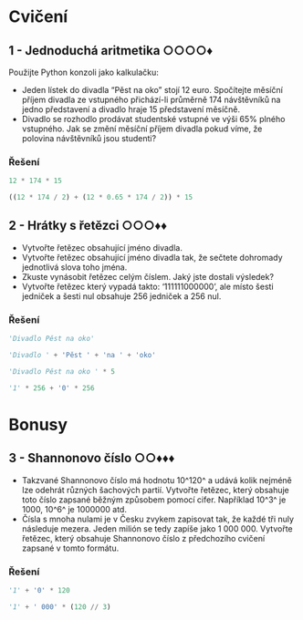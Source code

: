 # Cvičení

## 1 - Jednoduchá aritmetika ○○○○♦

Použijte Python konzoli jako kalkulačku:

- Jeden lístek do divadla “Pěst na oko” stojí 12 euro. Spočítejte měsíční příjem divadla ze vstupného přichází-li
  průměrně 174 návštěvníků na jedno představení a divadlo hraje 15 představení měsíčně.
- Divadlo se rozhodlo prodávat studentské vstupné ve výši 65% plného vstupného. Jak se změní měsíční příjem divadla
  pokud víme, že polovina návštěvníků jsou studenti?

### Řešení

```python
12 * 174 * 15
```

```python
((12 * 174 / 2) + (12 * 0.65 * 174 / 2)) * 15
```

## 2 - Hrátky s řetězci ○○○♦♦

- Vytvořte řetězec obsahující jméno divadla.
- Vytvořte řetězec obsahující jméno divadla tak, že sečtete dohromady jednotlivá slova toho jména.
- Zkuste vynásobit řetězec celým číslem. Jaký jste dostali výsledek?
- Vytvořte řetězec který vypadá takto: ‘111111000000’, ale místo šesti jedniček a šesti nul obsahuje 256 jedniček a 256
  nul.

### Řešení

```python
'Divadlo Pěst na oko'
```

```python
'Divadlo ' + 'Pěst ' + 'na ' + 'oko'
```

```python
'Divadlo Pěst na oko ' * 5
```

```python
'1' * 256 + '0' * 256
```

# Bonusy

## 3 - Shannonovo číslo ○○♦♦♦

- Takzvané Shannonovo číslo má hodnotu 10^120^ a udává kolik nejméně lze odehrát různých šachových partií. Vytvořte
  řetězec, který obsahuje toto číslo zapsané běžným způsobem pomocí cifer. Například 10^3^ je 1000, 10^6^ je 1000000
  atd.
- Čísla s mnoha nulami je v Česku zvykem zapisovat tak, že každé tři nuly následuje mezera. Jeden milión se tedy zapíše
  jako 1 000 000. Vytvořte řetězec, který obsahuje Shannonovo číslo z předchozího cvičení zapsané v tomto formátu.

### Řešení

```python
'1' + '0' * 120
```

```python
'1' + ' 000' * (120 // 3)
```
